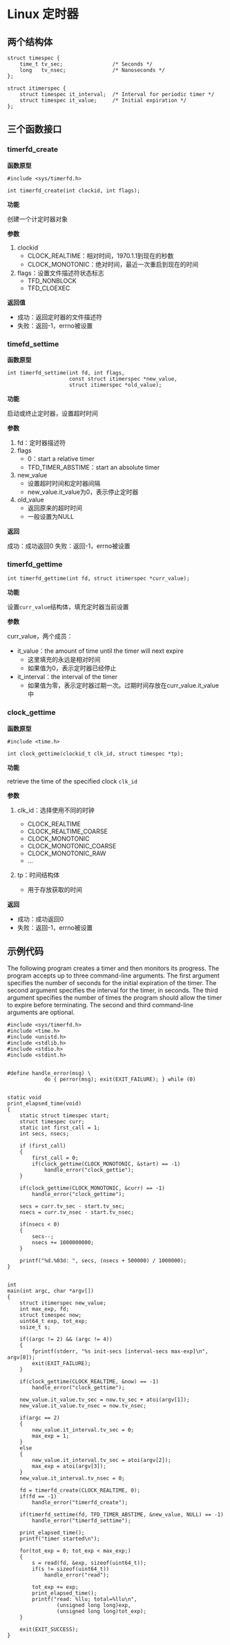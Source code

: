 # Linux 定时器


## 两个结构体

```
struct timespec {
    time_t tv_sec;                /* Seconds */
    long   tv_nsec;               /* Nanoseconds */
};

struct itimerspec {
    struct timespec it_interval;  /* Interval for periodic timer */
    struct timespec it_value;     /* Initial expiration */
};
```

## 三个函数接口

### timerfd_create

**函数原型**

```
#include <sys/timerfd.h>

int timerfd_create(int clockid, int flags);
```

**功能**

创建一个计定时器对象

**参数**

1. clockid
    - CLOCK_REALTIME：相对时间，1970.1.1到现在的秒数
    - CLOCK_MONOTONIC：绝对时间，最近一次重启到现在的时间
2. flags：设置文件描述符状态标志
    - TFD_NONBLOCK
    - TFD_CLOEXEC

**返回值**

- 成功：返回定时器的文件描述符
- 失败：返回-1，errno被设置


### timefd_settime

**函数原型**

```
int timerfd_settime(int fd, int flags,
                    const struct itimerspec *new_value,
                    struct itimerspec *old_value);
```

**功能**

启动或终止定时器，设置超时时间

**参数**

1. fd：定时器描述符
2. flags
    - 0：start a relative timer
    - TFD_TIMER_ABSTIME：start  an  absolute timer
3. new_value
    - 设置超时时间和定时器间隔
    - new_value.it_value为0，表示停止定时器
4. old_value
    - 返回原来的超时时间
    - 一般设置为NULL

**返回**

成功：成功返回0
失败：返回-1，errno被设置


### timerfd_gettime

```
int timerfd_gettime(int fd, struct itimerspec *curr_value);
```

**功能**

设置`curr_value`结构体，填充定时器当前设置

**参数**

curr_value，两个成员：

- it_value：the amount of time until the timer will next expire
    - 这里填充的永远是相对时间
    - 如果值为0，表示定时器已经停止
- it_interval：the interval of the timer
    - 如果值为零，表示定时器过期一次。过期时间存放在curr_value.it_value中

### clock_gettime

**函数原型**

```
#include <time.h>

int clock_gettime(clockid_t clk_id, struct timespec *tp);
```

**功能**

retrieve the time of the specified clock `clk_id`

**参数**

1. clk_id：选择使用不同的时钟
    - CLOCK_REALTIME
    - CLOCK_REALTIME_COARSE
    - CLOCK_MONOTONIC
    - CLOCK_MONOTONIC_COARSE
    - CLOCK_MONOTONIC_RAW
    - ...

2. tp：时间结构体
    - 用于存放获取的时间

**返回**

- 成功：成功返回0
- 失败：返回-1，errno被设置


## 示例代码

The following program creates a timer and then monitors its progress.  The program accepts up to three command-line arguments.  The first argument specifies the
number  of seconds for the initial expiration of the timer.  The second argument specifies the interval for the timer, in seconds.  The third argument specifies
the number of times the program should allow the timer to expire before terminating.  The second and third command-line arguments are optional.


```
#include <sys/timerfd.h>
#include <time.h>
#include <unistd.h>
#include <stdlib.h>
#include <stdio.h>
#include <stdint.h>


#define handle_error(msg) \
            do { perror(msg); exit(EXIT_FAILURE); } while (0)


static void
print_elapsed_time(void)
{
    static struct timespec start;
    struct timespec curr;
    static int first_call = 1;
    int secs, nsecs;

    if (first_call)
    {
        first_call = 0;
        if(clock_gettime(CLOCK_MONOTONIC, &start) == -1)
            handle_error("clock_gettie");
    }

    if(clock_gettime(CLOCK_MONOTONIC, &curr) == -1)
        handle_error("clock_gettime");

    secs = curr.tv_sec - start.tv_sec;
    nsecs = curr.tv_nsec - start.tv_nsec;

    if(nsecs < 0)
    {
        secs--;
        nsecs += 1000000000;
    }

    printf("%d.%03d: ", secs, (nsecs + 500000) / 1000000);
}


int
main(int argc, char *argv[])
{
    struct itimerspec new_value;
    int max_exp, fd;
    struct timespec now;
    uint64_t exp, tot_exp;
    ssize_t s;

    if((argc != 2) && (argc != 4))
    {
        fprintf(stderr, "%s init-secs [interval-secs max-exp]\n", argv[0]);
        exit(EXIT_FAILURE);
    }

    if(clock_gettime(CLOCK_REALTIME, &now) == -1)
        handle_error("clock_gettime");

    new_value.it_value.tv_sec = now.tv_sec + atoi(argv[1]);
    new_value.it_value.tv_nsec = now.tv_nsec;

    if(argc == 2)
    {
        new_value.it_interval.tv_sec = 0;
        max_exp = 1;
    }
    else
    {
        new_value.it_interval.tv_sec = atoi(argv[2]);
        max_exp = atoi(argv[3]);
    }
    new_value.it_interval.tv_nsec = 0;

    fd = timerfd_create(CLOCK_REALTIME, 0);
    if(fd == -1)
        handle_error("timerfd_create");

    if(timerfd_settime(fd, TFD_TIMER_ABSTIME, &new_value, NULL) == -1)
        handle_error("timerfd_settime");

    print_elapsed_time();
    printf("timer started\n");

    for(tot_exp = 0; tot_exp < max_exp;)
    {
        s = read(fd, &exp, sizeof(uint64_t));
        if(s != sizeof(uint64_t))
            handle_error("read");

        tot_exp += exp;
        print_elapsed_time();
        printf("read: %llu; total=%llu\n",
                (unsigned long long)exp,
                (unsigned long long)tot_exp);
    }

    exit(EXIT_SUCCESS);
}
```
